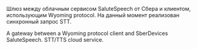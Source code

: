 Шлюз между облачным сервисом SaluteSpeech от Сбера и клиентом, использующим Wyoming protocol. На данный момент реализован синхронный запрос STT.

A gateway between a Wyoming protocol client and SberDevices SaluteSpeech. STT/TTS cloud service.